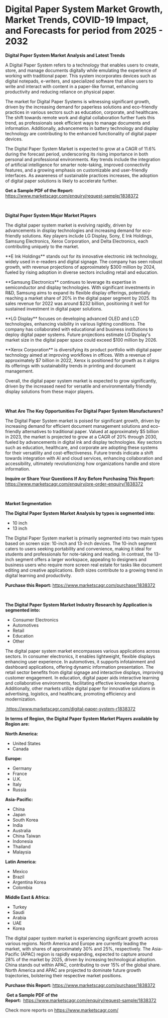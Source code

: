 <p><h1>Digital Paper System Market Growth, Market Trends, COVID-19 Impact, and Forecasts for period from 2025 - 2032</h1></p><p><strong>Digital Paper System Market Analysis and Latest Trends</strong></p>
<p><p>A Digital Paper System refers to a technology that enables users to create, store, and manage documents digitally while emulating the experience of working with traditional paper. This system incorporates devices such as digital notepads, e-writers, and specialized software that allow users to write and interact with content in a paper-like format, enhancing productivity and reducing reliance on physical paper.</p><p>The market for Digital Paper Systems is witnessing significant growth, driven by the increasing demand for paperless solutions and eco-friendly practices in various sectors such as education, corporate, and healthcare. The shift towards remote work and digital collaboration further fuels this trend, as professionals seek efficient ways to manage documents and information. Additionally, advancements in battery technology and display technology are contributing to the enhanced functionality of digital paper devices.</p><p>The Digital Paper System Market is expected to grow at a CAGR of 11.6% during the forecast period, underscoring its rising importance in both personal and professional environments. Key trends include the integration of artificial intelligence for smarter note-taking, improved connectivity features, and a growing emphasis on customizable and user-friendly interfaces. As awareness of sustainable practices increases, the adoption of digital paper solutions is likely to accelerate further.</p></p>
<p><strong>Get a Sample PDF of the Report:&nbsp;</strong> <a href="https://www.marketscagr.com/enquiry/request-sample/1838372?utm_campaign=2342&utm_medium=2&utm_source=Github&utm_content=ia&utm_term=11022025&utm_id=digital-paper-system">https://www.marketscagr.com/enquiry/request-sample/1838372</a></p>
<p>&nbsp;</p>
<p><strong>Digital Paper System Major Market Players</strong></p>
<p><p>The digital paper system market is evolving rapidly, driven by advancements in display technologies and increasing demand for eco-friendly solutions. Key players include LG Display, Sony, E Ink Holdings, Samsung Electronics, Xerox Corporation, and Delta Electronics, each contributing uniquely to the market.</p><p>**E Ink Holdings** stands out for its innovative electronic ink technology, widely used in e-readers and digital signage. The company has seen robust growth, with revenue projections of approximately $300 million by 2024, fueled by rising adoption in diverse sectors including retail and education.</p><p>**Samsung Electronics** continues to leverage its expertise in semiconductor and display technologies. With significant investments in R&D, Samsung aims to expand its flexible display offerings, potentially reaching a market share of 20% in the digital paper segment by 2025. Its sales revenue for 2022 was around $232 billion, positioning it well for sustained investment in digital paper solutions.</p><p>**LG Display** focuses on developing advanced OLED and LCD technologies, enhancing visibility in various lighting conditions. The company has collaborated with educational and business institutions to deploy digital paper systems. Future projections estimate LG Display's market size in the digital paper space could exceed $100 million by 2026.</p><p>**Xerox Corporation** is diversifying its product portfolio with digital paper technology aimed at improving workflows in offices. With a revenue of approximately $7 billion in 2022, Xerox is positioned for growth as it aligns its offerings with sustainability trends in printing and document management.</p><p>Overall, the digital paper system market is expected to grow significantly, driven by the increased need for versatile and environmentally friendly display solutions from these major players.</p></p>
<p>&nbsp;</p>
<p><strong>What Are The Key Opportunities For Digital Paper System Manufacturers?</strong></p>
<p><p>The Digital Paper System market is poised for significant growth, driven by increasing demand for efficient document management solutions and eco-friendly alternatives to traditional paper. Valued at approximately $5 billion in 2023, the market is projected to grow at a CAGR of 20% through 2030, fueled by advancements in digital ink and display technologies. Key sectors such as education, healthcare, and corporate are adopting these systems for their versatility and cost-effectiveness. Future trends indicate a shift towards integration with AI and cloud services, enhancing collaboration and accessibility, ultimately revolutionizing how organizations handle and store information.</p></p>
<p><strong>Inquire or Share Your Questions If Any Before Purchasing This Report:</strong> <a href="https://www.marketscagr.com/enquiry/pre-order-enquiry/1838372?utm_campaign=2342&utm_medium=2&utm_source=Github&utm_content=ia&utm_term=11022025&utm_id=digital-paper-system">https://www.marketscagr.com/enquiry/pre-order-enquiry/1838372</a></p>
<p>&nbsp;</p>
<p><strong>Market Segmentation</strong></p>
<p><strong>The Digital Paper System Market Analysis by types is segmented into:</strong></p>
<p><ul><li>10 inch</li><li>13 inch</li></ul></p>
<p><p>The Digital Paper System market is primarily segmented into two main types based on screen size: 10-inch and 13-inch devices. The 10-inch segment caters to users seeking portability and convenience, making it ideal for students and professionals for note-taking and reading. In contrast, the 13-inch segment offers a larger workspace, appealing to designers and business users who require more screen real estate for tasks like document editing and creative applications. Both sizes contribute to a growing trend in digital learning and productivity.</p></p>
<p><strong>Purchase this Report:&nbsp;</strong><a href="https://www.marketscagr.com/purchase/1838372?utm_campaign=2342&utm_medium=2&utm_source=Github&utm_content=ia&utm_term=11022025&utm_id=digital-paper-system">https://www.marketscagr.com/purchase/1838372</a></p>
<p>&nbsp;</p>
<p><strong>The Digital Paper System Market Industry Research by Application is segmented into:</strong></p>
<p><ul><li>Consumer Electronics</li><li>Automotives</li><li>Retail</li><li>Education</li><li>Other</li></ul></p>
<p><p>The digital paper system market encompasses various applications across sectors. In consumer electronics, it enables lightweight, flexible displays enhancing user experience. In automotives, it supports infotainment and dashboard applications, offering dynamic information presentation. The retail sector benefits from digital signage and interactive displays, improving customer engagement. In education, digital paper aids interactive learning and collaborative environments, facilitating effective knowledge sharing. Additionally, other markets utilize digital paper for innovative solutions in advertising, logistics, and healthcare, promoting efficiency and modernization.</p></p>
<p><a href="https://www.marketscagr.com/digital-paper-system-r1838372?utm_campaign=2342&utm_medium=2&utm_source=Github&utm_content=ia&utm_term=11022025&utm_id=digital-paper-system">&nbsp;https://www.marketscagr.com/digital-paper-system-r1838372</a></p>
<p><strong>In terms of Region, the Digital Paper System Market Players available by Region are:</strong></p>
<p>
    <p> <strong> North America: </strong>
        <ul>
            <li>United States</li>
            <li>Canada</li>
        </ul>
        </p> 
    <p> <strong> Europe: </strong>
        <ul>
            <li>Germany</li>
            <li>France</li>
            <li>U.K.</li>
            <li>Italy</li>
            <li>Russia</li>
        </ul>
        </p> 
    <p> <strong> Asia-Pacific: </strong>
        <ul>
            <li>China</li>
            <li>Japan</li>
            <li>South Korea</li>
            <li>India</li>
            <li>Australia</li>
            <li>China Taiwan</li>
            <li>Indonesia</li>
            <li>Thailand</li>
            <li>Malaysia</li>
        </ul>
        </p> 
    <p> <strong> Latin America: </strong>
        <ul>
            <li>Mexico</li>
            <li>Brazil</li>
            <li>Argentina Korea</li>
            <li>Colombia</li>
        </ul>
        </p> 
    <p> <strong> Middle East & Africa: </strong>
        <ul>
            <li>Turkey</li>
            <li>Saudi</li>
            <li>Arabia</li>
            <li>UAE</li>
            <li>Korea</li>
        </ul>
    </p>
    </p>
<p><p>The digital paper system market is experiencing significant growth across various regions. North America and Europe are currently leading the market, with shares of approximately 30% and 25%, respectively. The Asia-Pacific (APAC) region is rapidly expanding, expected to capture around 28% of the market by 2025, driven by increasing technological adoption. China stands out within APAC, contributing to over 15% of the global share. North America and APAC are projected to dominate future growth trajectories, bolstering their respective market positions.</p></p>
<p><strong>Purchase this Report: </strong><a href="https://www.marketscagr.com/purchase/1838372?utm_campaign=2342&utm_medium=2&utm_source=Github&utm_content=ia&utm_term=11022025&utm_id=digital-paper-system">https://www.marketscagr.com/purchase/1838372</a></p>
<p>&nbsp;<strong>Get a Sample PDF of the Report:&nbsp;&nbsp;</strong><a href="https://www.marketscagr.com/enquiry/request-sample/1838372?utm_campaign=2342&utm_medium=2&utm_source=Github&utm_content=ia&utm_term=11022025&utm_id=digital-paper-system">https://www.marketscagr.com/enquiry/request-sample/1838372</a></p>
<p><strong></strong></p>
<p>Check more reports on <a href="https://www.marketscagr.com/?utm_campaign=2342&utm_medium=2&utm_source=Github&utm_content=ia&utm_term=11022025&utm_id=digital-paper-system">https://www.marketscagr.com/</a></p>